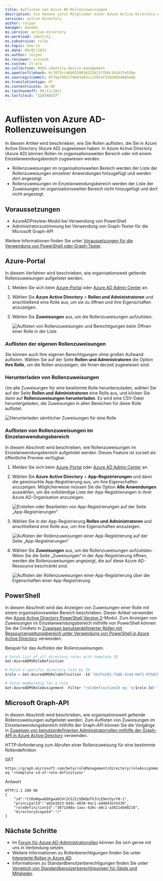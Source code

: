 ```yaml
---
title: Auflisten von Azure AD-Rollenzuweisungen
description: Sie können jetzt Mitglieder einer Azure Active Directory-Administratorrolle im Azure Active Directory Admin Center anzeigen und verwalten.
services: active-directory
author: rolyon
manager: daveba
ms.service: active-directory
ms.workload: identity
ms.subservice: roles
ms.topic: how-to
ms.date: 09/07/2021
ms.author: rolyon
ms.reviewer: vincesm
ms.custom: it-pro
ms.collection: M365-identity-device-management
ms.openlocfilehash: 6c7073cc46b0320016222621ffb0c3b1d3fe53be
ms.sourcegitcommit: 0770a7d91278043a83ccc597af25934854605e8b
ms.translationtype: HT
ms.contentlocale: de-DE
ms.lasthandoff: 09/13/2021
ms.locfileid: "124748337"
---
```

# <a name="list-azure-ad-role-assignments"></a>Auflisten von Azure AD-Rollenzuweisungen

In diesem Artikel wird beschrieben, wie Sie Rollen auflisten, die Sie in Azure Active Directory (Azure AD) zugewiesen haben. In Azure Active Directory (Azure AD) können Rollen im organisationsweiten Bereich oder mit einem Einzelanwendungsbereich zugewiesen werden.

- Rollenzuweisungen im organisationsweiten Bereich werden der Liste der Rollenzuweisungen einzelner Anwendungen hinzugefügt und werden dort angezeigt.
- Rollenzuweisungen im Einzelanwendungsbereich werden der Liste der Zuweisungen im organisationsweiten Bereich nicht hinzugefügt und dort nicht angezeigt.

## <a name="prerequisites"></a>Voraussetzungen

- AzureADPreview-Modul bei Verwendung von PowerShell
- Administratorzustimmung bei Verwendung von Graph-Tester für die Microsoft Graph-API

Weitere Informationen finden Sie unter [Voraussetzungen für die Verwendung von PowerShell oder Graph-Tester](prerequisites.md).

## <a name="azure-portal"></a>Azure-Portal

In diesem Verfahren wird beschrieben, wie organisationsweit geltende Rollenzuweisungen aufgelistet werden.

1. Melden Sie sich beim [Azure-Portal](https://portal.azure.com) oder [Azure AD Admin Center](https://aad.portal.azure.com) an.

1. Wählen Sie **Azure Active Directory** > **Rollen und Administratoren** und anschließend eine Rolle aus, um sie zu öffnen und ihre Eigenschaften anzuzeigen.

1. Wählen Sie **Zuweisungen** aus, um die Rollenzuweisungen aufzulisten.

    ![Auflisten von Rollenzuweisungen und Berechtigungen beim Öffnen einer Rolle in der Liste](./media/view-assignments/role-assignments.png)

### <a name="list-my-role-assignments"></a>Auflisten der eigenen Rollenzuweisungen

Sie können auch Ihre eigenen Berechtigungen ohne großen Aufwand auflisten. Wählen Sie auf der Seite **Rollen und Administratoren** die Option **Ihre Rolle**, um die Rollen anzuzeigen, die Ihnen derzeit zugewiesen sind.

### <a name="download-role-assignments"></a>Herunterladen von Rollenzuweisungen

Um alle Zuweisungen für eine bestimmte Rolle herunterzuladen, wählen Sie auf der Seite **Rollen und Administratoren** eine Rolle aus, und klicken Sie dann auf **Rollenzuweisungen herunterladen**. Es wird eine CSV-Datei heruntergeladen, die Zuweisungen in allen Bereichen für diese Rolle auflistet.

![Herunterladen sämtlicher Zuweisungen für eine Rolle](./media/view-assignments/download-role-assignments.png)

### <a name="list-role-assignments-with-single-application-scope"></a>Auflisten von Rollenzuweisungen im Einzelanwendungsbereich

In diesem Abschnitt wird beschrieben, wie Rollenzuweisungen im Einzelanwendungsbereich aufgelistet werden. Dieses Feature ist zurzeit als öffentliche Preview verfügbar.

1. Melden Sie sich beim [Azure-Portal](https://portal.azure.com) oder [Azure AD Admin Center](https://aad.portal.azure.com) an.

1. Wählen Sie **Azure Active Directory** > **App-Registrierungen** und dann die gewünschte App-Registrierung aus, um ihre Eigenschaften anzuzeigen. Möglicherweise müssen Sie die Option **Alle Anwendungen** auswählen, um die vollständige Liste der App-Registrierungen in ihrer Azure AD-Organisation anzuzeigen.

    ![Erstellen oder Bearbeiten von App-Registrierungen auf der Seite „App-Registrierungen“](./media/view-assignments/app-reg-all-apps.png)

1. Wählen Sie in der App-Registrierung **Rollen und Administratoren** und anschließend eine Rolle aus, um ihre Eigenschaften anzuzeigen.

    ![Auflisten der Rollenzuweisungen einer App-Registrierung auf der Seite „App-Registrierungen“](./media/view-assignments/app-reg-assignments.png)

1. Wählen Sie **Zuweisungen** aus, um die Rollenzuweisungen aufzulisten. Wenn Sie die Seite „Zuweisungen“ in der App-Registrierung öffnen, werden die Rollenzuweisungen angezeigt, die auf diese Azure AD-Ressource beschränkt sind.

    ![Auflisten der Rollenzuweisungen einer App-Registrierung über die Eigenschaften einer App-Registrierung](./media/view-assignments/app-reg-assignments-2.png)


## <a name="powershell"></a>PowerShell

In diesem Abschnitt wird das Anzeigen von Zuweisungen einer Rolle mit einem organisationsweiten Bereich beschrieben. Dieser Artikel verwendet das [Azure Active Directory PowerShell Version 2](/powershell/module/azuread/#directory_roles)-Modul. Zum Anzeigen von Zuweisungen im Einzelanwendungsbereich mithilfe von PowerShell können Sie die Cmdlets in [Zuweisen benutzerdefinierter Rollen mit Ressourcengeltungsbereich unter Verwendung von PowerShell in Azure Active Directory](custom-assign-powershell.md) verwenden.

Beispiel für das Auflisten der Rollenzuweisungen.

``` PowerShell
# Fetch list of all directory roles with template ID
Get-AzureADMSRoleDefinition

# Fetch a specific directory role by ID
$role = Get-AzureADMSRoleDefinition -Id "5b3fe201-fa8b-4144-b6f1-875829ff7543"

# Fetch membership for a role
Get-AzureADMSRoleAssignment -Filter "roleDefinitionId eq '$($role.Id)'"
```

## <a name="microsoft-graph-api"></a>Microsoft Graph-API

In diesem Abschnitt wird beschrieben, wie organisationsweit geltende Rollenzuweisungen aufgelistet werden.  Zum Auflisten von Zuweisungen im Einzelanwendungsbereich mithilfe der Graph-API können Sie die Vorgänge in [Zuweisen von benutzerdefinierten Administratorrollen mithilfe der Graph-API in Azure Active Directory](custom-assign-graph.md) verwenden.

HTTP-Anforderung zum Abrufen einer Rollenzuweisung für eine bestimmte Rollendefinition

GET

``` HTTP
https://graph.microsoft.com/beta/roleManagement/directory/roleAssignments&$filter=roleDefinitionId eq ‘<template-id-of-role-definition>’
```

Antwort

``` HTTP
HTTP/1.1 200 OK
{
    "id":"CtRxNqwabEKgwaOCHr2CGJIiSDKQoTVJrLE9etXyrY0-1",
    "principalId":"ab2e1023-bddc-4038-9ac1-ad4843e7e539",
    "roleDefinitionId":"3671d40a-1aac-426c-a0c1-a3821ebd8218",
    "directoryScopeId":"/"
}
```

## <a name="next-steps"></a>Nächste Schritte

* Im [Forum für Azure AD-Administratorrollen](https://feedback.azure.com/forums/169401-azure-active-directory?category_id=166032) können Sie sich gerne mit uns in Verbindung setzen.
* Weitere Informationen zu Rollenberechtigungen finden Sie unter [Integrierte Rollen in Azure AD](permissions-reference.md).
* Informationen zu Standardbenutzerberechtigungen finden Sie unter [Vergleich von Standardbenutzerberechtigungen für Gäste und Mitglieder](../fundamentals/users-default-permissions.md).
